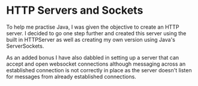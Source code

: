 # HTTP Servers and Sockets
To help me practise Java, I was given the objective to create an HTTP server. I decided to go one step further and created this server using the built in HTTPServer as well as creating my own version using Java's ServerSockets.

As an added bonus I have also dabbled in setting up a server that can accept and open websocket connections although messaging across an established connection is not correctly in place as the server doesn't listen for messages from already established connections.
